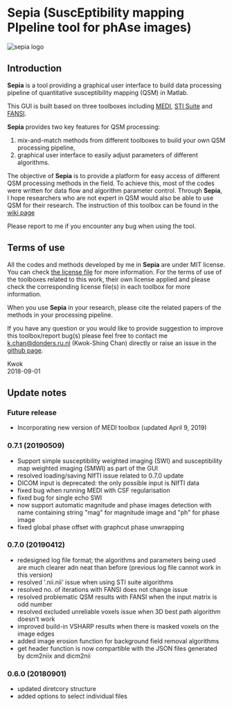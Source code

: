 # Sepia (SuscEptibility mapping PIpeline tool for phAse images)

![sepia logo](https://github.com/kschan0214/sepia/blob/master/logo/sepia.png?raw=true)

## Introduction  

**Sepia** is a tool providing a graphical user interface to build data processing pipeline of quantitative susceptibility mapping (QSM) in Matlab.

This GUI is built based on three toolboxes including [MEDI](http://weill.cornell.edu/mri/pages/qsm.html), [STI Suite](https://people.eecs.berkeley.edu/~chunlei.liu/software.html) and [FANSI](https://gitlab.com/cmilovic/FANSI-toolbox).

**Sepia** provides two key features for QSM processing:  
1. mix-and-match methods from different toolboxes to build your own QSM processing pipeline,
2. graphical user interface to easily adjust parameters of different algorithms.

The objective of **Sepia** is to provide a platform for easy access of different QSM processing methods in the field. To achieve this, most of the codes were written for data flow and algorithm parameter control. Through **Sepia**, I hope researchers who are not expert in QSM would also be able to use QSM for their research. The instruction of this toolbox can be found in the [wiki page](https://github.com/kschan0214/sepia/wiki)

Please report to me if you encounter any bug when using the tool.

## Terms of use
All the codes and methods developed by me in **Sepia** are under MIT license. You can check [the license file](https://github.com/kschan0214/Sepia/blob/master/LICENSE) for more information. For the terms of use of the toolboxes related to this work, their own license applied and please check the corresponding license file(s) in each toolbox for more information. 

When you use **Sepia** in your research, please cite the related papers of the methods in your processing pipeline. 

If you have any question or you would like to provide suggestion to improve this toolbox/report bug(s) please feel free to contact me k.chan@donders.ru.nl (Kwok-Shing Chan) directly or raise an issue in the [github page](https://github.com/kschan0214/sepia/issues).

Kwok  
2018-09-01


## Update notes  

### Future release
* Incorporating new version of MEDI toolbox (updated April 9, 2019)

### 0.7.1 (20190509)
* Support simple susceptibility weighted imaging (SWI) and susceptibility map weighted imaging (SMWI) as part of the GUI
* resolved loading/saving NIfTI issue related to 0.7.0 update
* DICOM input is deprecated: the only possible input is NIfTI data
* fixed bug when running MEDI with CSF regularisation
* fixed bug for single echo SWI
* now support automatic magnitude and phase images detection with name containing string "mag" for magnitude image and "ph" for phase image  
* fixed global phase offset with graphcut phase unwrapping

### 0.7.0 (20190412)
* redesigned log file format; the algorithms and parameters being used are much clearer adn neat than before (previous log file cannot work in this version)
* resolved '.nii.nii' issue when using STI suite algorithms
* resolved no. of iterations with FANSI does not change issue
* resolved problematic QSM results with FANSI when the input matrix is odd number
* resolved excluded unreliable voxels issue when 3D best path algorithm doesn't work
* improved build-in VSHARP results when there is masked voxels on the image edges
* added image erosion function for background field removal algorithms
* get header function is now compartible with the JSON files generated by dcm2niix and dicm2nii

### 0.6.0 (20180901)  
* updated diretcory structure
* added options to select individual files  


